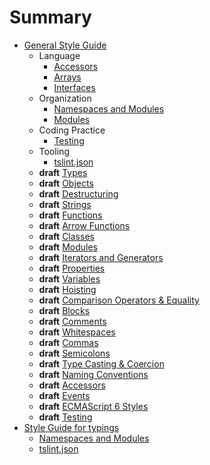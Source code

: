 # Summary
* [General Style Guide](README.md)
  * Language
    * [Accessors](style-guide/default/language/accessors.md)
    * [Arrays](style-guide/default/language/arrays.md)
    * [Interfaces](style-guide/default/interfaces.md)
  * Organization
    * [Namespaces and Modules](style-guide/default/organization/namespaces-and-modules.md)
    * [Modules](style-guide/default/organization/modules.md)
  * Coding Practice
    * [Testing](style-guide/default/coding-practice/testing.md)
  * Tooling
    * [tslint.json](style-guide/default/tooling/tslint.md)
  * **draft** [Types](style-guide/default/types.md)
  * **draft** [Objects](style-guide/default/objects.md)
  * **draft** [Destructuring](style-guide/default/destructuring.md)
  * **draft** [Strings](style-guide/default/strings.md)
  * **draft** [Functions](style-guide/default/functions.md)
  * **draft** [Arrow Functions](style-guide/default/arrow-functions.md)
  * **draft** [Classes](style-guide/default/classes.md)
  * **draft** [Modules](style-guide/default/modules.md)
  * **draft** [Iterators and Generators](style-guide/default/iterators-and-generators.md)
  * **draft** [Properties](style-guide/default/properties.md)
  * **draft** [Variables](style-guide/default/variables.md)
  * **draft** [Hoisting](style-guide/default/hoisting.md)
  * **draft** [Comparison Operators & Equality](style-guide/default/comparison-operators-and-equality.md)
  * **draft** [Blocks](style-guide/default/blocks.md)
  * **draft** [Comments](style-guide/default/comments.md)
  * **draft** [Whitespaces](style-guide/default/whitespaces.md)
  * **draft** [Commas](style-guide/default/commas.md)
  * **draft** [Semicolons](style-guide/default/semicolons.md)
  * **draft** [Type Casting & Coercion](style-guide/default/type-casting-and-coercion.md)
  * **draft** [Naming Conventions](style-guide/default/naming-conventions.md)
  * **draft** [Accessors](style-guide/default/accessors.md)
  * **draft** [Events](style-guide/default/events.md)
  * **draft** [ECMAScript 6 Styles](style-guide/default/es2015.md)
  * **draft** [Testing](style-guide/default/testing.md)
* [Style Guide for typings](style-guide/typings/README.md)
  * [Namespaces and Modules](style-guide/typings/namespaces-and-modules.md)
  * [tslint.json](style-guide/typings/tslint.md)
